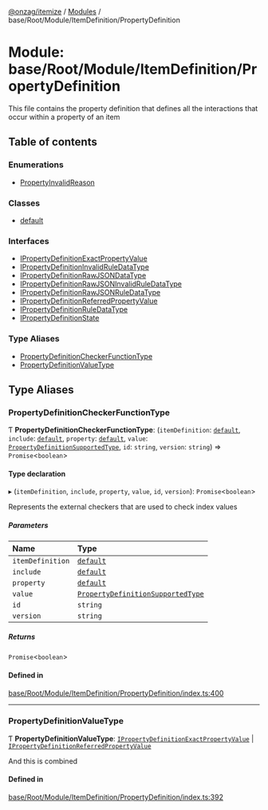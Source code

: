 [@onzag/itemize](../README.md) / [Modules](../modules.md) / base/Root/Module/ItemDefinition/PropertyDefinition

# Module: base/Root/Module/ItemDefinition/PropertyDefinition

This file contains the property definition that defines all the interactions
that occur within a property of an item

## Table of contents

### Enumerations

- [PropertyInvalidReason](../enums/base_Root_Module_ItemDefinition_PropertyDefinition.PropertyInvalidReason.md)

### Classes

- [default](../classes/base_Root_Module_ItemDefinition_PropertyDefinition.default.md)

### Interfaces

- [IPropertyDefinitionExactPropertyValue](../interfaces/base_Root_Module_ItemDefinition_PropertyDefinition.IPropertyDefinitionExactPropertyValue.md)
- [IPropertyDefinitionInvalidRuleDataType](../interfaces/base_Root_Module_ItemDefinition_PropertyDefinition.IPropertyDefinitionInvalidRuleDataType.md)
- [IPropertyDefinitionRawJSONDataType](../interfaces/base_Root_Module_ItemDefinition_PropertyDefinition.IPropertyDefinitionRawJSONDataType.md)
- [IPropertyDefinitionRawJSONInvalidRuleDataType](../interfaces/base_Root_Module_ItemDefinition_PropertyDefinition.IPropertyDefinitionRawJSONInvalidRuleDataType.md)
- [IPropertyDefinitionRawJSONRuleDataType](../interfaces/base_Root_Module_ItemDefinition_PropertyDefinition.IPropertyDefinitionRawJSONRuleDataType.md)
- [IPropertyDefinitionReferredPropertyValue](../interfaces/base_Root_Module_ItemDefinition_PropertyDefinition.IPropertyDefinitionReferredPropertyValue.md)
- [IPropertyDefinitionRuleDataType](../interfaces/base_Root_Module_ItemDefinition_PropertyDefinition.IPropertyDefinitionRuleDataType.md)
- [IPropertyDefinitionState](../interfaces/base_Root_Module_ItemDefinition_PropertyDefinition.IPropertyDefinitionState.md)

### Type Aliases

- [PropertyDefinitionCheckerFunctionType](base_Root_Module_ItemDefinition_PropertyDefinition.md#propertydefinitioncheckerfunctiontype)
- [PropertyDefinitionValueType](base_Root_Module_ItemDefinition_PropertyDefinition.md#propertydefinitionvaluetype)

## Type Aliases

### PropertyDefinitionCheckerFunctionType

Ƭ **PropertyDefinitionCheckerFunctionType**: (`itemDefinition`: [`default`](../classes/base_Root_Module_ItemDefinition.default.md), `include`: [`default`](../classes/base_Root_Module_ItemDefinition_Include.default.md), `property`: [`default`](../classes/base_Root_Module_ItemDefinition_PropertyDefinition.default.md), `value`: [`PropertyDefinitionSupportedType`](base_Root_Module_ItemDefinition_PropertyDefinition_types.md#propertydefinitionsupportedtype), `id`: `string`, `version`: `string`) => `Promise`\<`boolean`\>

#### Type declaration

▸ (`itemDefinition`, `include`, `property`, `value`, `id`, `version`): `Promise`\<`boolean`\>

Represents the external checkers that are used to
check index values

##### Parameters

| Name | Type |
| :------ | :------ |
| `itemDefinition` | [`default`](../classes/base_Root_Module_ItemDefinition.default.md) |
| `include` | [`default`](../classes/base_Root_Module_ItemDefinition_Include.default.md) |
| `property` | [`default`](../classes/base_Root_Module_ItemDefinition_PropertyDefinition.default.md) |
| `value` | [`PropertyDefinitionSupportedType`](base_Root_Module_ItemDefinition_PropertyDefinition_types.md#propertydefinitionsupportedtype) |
| `id` | `string` |
| `version` | `string` |

##### Returns

`Promise`\<`boolean`\>

#### Defined in

[base/Root/Module/ItemDefinition/PropertyDefinition/index.ts:400](https://github.com/onzag/itemize/blob/59702dd5/base/Root/Module/ItemDefinition/PropertyDefinition/index.ts#L400)

___

### PropertyDefinitionValueType

Ƭ **PropertyDefinitionValueType**: [`IPropertyDefinitionExactPropertyValue`](../interfaces/base_Root_Module_ItemDefinition_PropertyDefinition.IPropertyDefinitionExactPropertyValue.md) \| [`IPropertyDefinitionReferredPropertyValue`](../interfaces/base_Root_Module_ItemDefinition_PropertyDefinition.IPropertyDefinitionReferredPropertyValue.md)

And this is combined

#### Defined in

[base/Root/Module/ItemDefinition/PropertyDefinition/index.ts:392](https://github.com/onzag/itemize/blob/59702dd5/base/Root/Module/ItemDefinition/PropertyDefinition/index.ts#L392)
